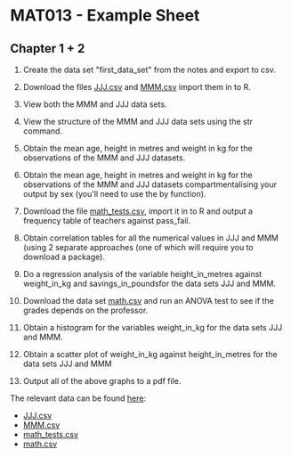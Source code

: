 # MAT013 - Example Sheet
## Chapter 1 + 2

1.  Create the data set "first_data_set" from the notes and export to csv.

2.  Download the files [JJJ.csv](../Data/C1+C2/JJJ.csv) and [MMM.csv](../Data/C1+C2/MMM.csv) import them in to R.

3.  View both the MMM and JJJ data sets.

4.  View the structure of the MMM and JJJ data sets using the str command.

5.  Obtain the mean age, height in metres and weight in kg for the observations of the MMM and JJJ datasets.

6.  Obtain the mean age, height in metres and weight in kg for the observations of the MMM and JJJ datasets compartmentalising your output by sex (you'll need to use the by function).

7.  Download the file [math_tests.csv](../Data/C1+C2/math_tests.csv), import it in to R and output a frequency table of teachers against pass\_fail.

8.  Obtain correlation tables for all the numerical values in JJJ and MMM (using 2 separate approaches (one of which will require you to download a package).

9.  Do a regression analysis of the variable height\_in\_metres against weight\_in\_kg and savings\_in\_poundsfor the data sets JJJ and MMM.

10. Download the data set [math.csv](../Data/C1+C2/math.csv) and run an ANOVA test to see if the grades depends on the professor.

11. Obtain a histogram for the variables weight\_in\_kg for the data sets JJJ and MMM.

12. Obtain a scatter plot of weight\_in\_kg against height\_in\_metres for the data sets JJJ and MMM

13. Output all of the above graphs to a pdf file.


The relevant data can be found [here](../Data/C1+C2):

- [JJJ.csv](../Data/C1+C2/JJJ.csv)
- [MMM.csv](../Data/C1+C2/MMM.csv)
- [math_tests.csv](../Data/C1+C2/math_tests.csv)
- [math.csv](../Data/C1+C2/math.csv)
